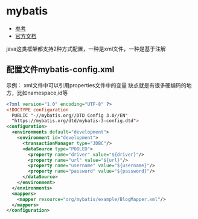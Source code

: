 # mybatis
- [参考](https://www.kuangstudy.com/zl/ssm#1377533013419716610)
- [官方文档](https://mybatis.org/mybatis-3/zh/configuration.html)

java这类框架都支持2种方式配置，一种是xml文件，一种是基于注解

## 配置文件mybatis-config.xml

示例：
xml文件中可以引用properties文件中的变量
缺点就是有很多硬编码的地方，比如namespace,id等

```xml
<?xml version="1.0" encoding="UTF-8" ?>
<!DOCTYPE configuration
  PUBLIC "-//mybatis.org//DTD Config 3.0//EN"
  "https://mybatis.org/dtd/mybatis-3-config.dtd">
<configuration>
  <environments default="development">
    <environment id="development">
      <transactionManager type="JDBC"/>
      <dataSource type="POOLED">
        <property name="driver" value="${driver}"/>
        <property name="url" value="${url}"/>
        <property name="username" value="${username}"/>
        <property name="password" value="${password}"/>
      </dataSource>
    </environment>
  </environments>
  <mappers>
    <mapper resource="org/mybatis/example/BlogMapper.xml"/>
  </mappers>
</configuration>
```